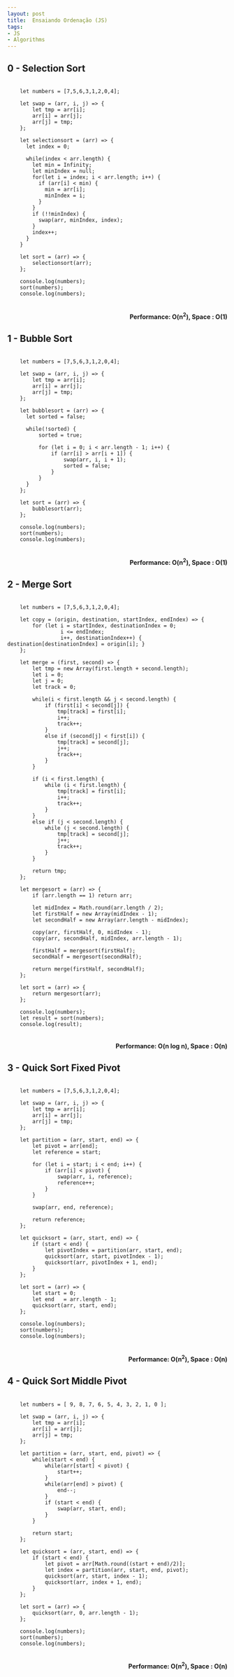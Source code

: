 ```yaml
---
layout: post
title:  Ensaiando Ordenação (JS)
tags:
- JS
- Algorithms
---
```


<h2 id="1-SelectionSort">0 - Selection Sort</h2>

<pre>
  <code>
    let numbers = [7,5,6,3,1,2,0,4];

    let swap = (arr, i, j) => {
        let tmp = arr[i];
        arr[i] = arr[j];
        arr[j] = tmp;
    };

    let selectionsort = (arr) => {
      let index = 0;
      
      while(index < arr.length) {
        let min = Infinity;
        let minIndex = null;
        for(let i = index; i < arr.length; i++) {
          if (arr[i] < min) {
            min = arr[i];
            minIndex = i;
          }
        }
        if (!!minIndex) {
          swap(arr, minIndex, index);
        }
        index++;
      }
    }

    let sort = (arr) => {
        selectionsort(arr);
    };

    console.log(numbers);
    sort(numbers);
    console.log(numbers);
  </code>
</pre>
<h4 style="text-align-last: right;"> Performance: O(n<sup>2</sup>), Space : O(1) </h4>

<h2 id="1-BubbleSort">1 - Bubble Sort</h2>

<pre>
  <code>
    let numbers = [7,5,6,3,1,2,0,4];

    let swap = (arr, i, j) => {
        let tmp = arr[i];
        arr[i] = arr[j];
        arr[j] = tmp;
    };

    let bubblesort = (arr) => {
      let sorted = false;

      while(!sorted) {
          sorted = true;

          for (let i = 0; i < arr.length - 1; i++) {
              if (arr[i] > arr[i + 1]) {
                  swap(arr, i, i + 1);
                  sorted = false;
              }
          }
      }
    };

    let sort = (arr) => {
        bubblesort(arr);
    };

    console.log(numbers);
    sort(numbers);
    console.log(numbers);
  </code>
</pre>
<h4 style="text-align-last: right;"> Performance: O(n<sup>2</sup>), Space : O(1) </h4>

<h2 id="2-MergeSort">2 - Merge Sort</h2>

<pre>
  <code>
    let numbers = [7,5,6,3,1,2,0,4];

    let copy = (origin, destination, startIndex, endIndex) => {
        for (let i = startIndex, destinationIndex = 0; 
                 i <= endIndex; 
                 i++, destinationIndex++) { destination[destinationIndex] = origin[i]; }
    };

    let merge = (first, second) => {
        let tmp = new Array(first.length + second.length);
        let i = 0;
        let j = 0;
        let track = 0;

        while(i < first.length && j < second.length) {
            if (first[i] < second[j]) {
                tmp[track] = first[i];
                i++;
                track++;
            }
            else if (second[j] < first[i]) {
                tmp[track] = second[j];
                j++;
                track++;
            }
        }

        if (i < first.length) {
            while (i < first.length) {
                tmp[track] = first[i];
                i++;
                track++;
            }
        }
        else if (j < second.length) {
            while (j < second.length) {
                tmp[track] = second[j];
                j++;
                track++;
            }
        }

        return tmp;
    };

    let mergesort = (arr) => {
        if (arr.length == 1) return arr;

        let midIndex = Math.round(arr.length / 2);
        let firstHalf = new Array(midIndex - 1);
        let secondHalf = new Array(arr.length - midIndex);

        copy(arr, firstHalf, 0, midIndex - 1);
        copy(arr, secondHalf, midIndex, arr.length - 1);

        firstHalf = mergesort(firstHalf);
        secondHalf = mergesort(secondHalf);

        return merge(firstHalf, secondHalf);
    };

    let sort = (arr) => {
        return mergesort(arr);
    };

    console.log(numbers);
    let result = sort(numbers);
    console.log(result);
  </code>
</pre>
<h4 style="text-align-last: right;"> Performance: O(n log n), Space : O(n) </h4>

<h2 id="3-QuickSortFixedPivot">3 - Quick Sort Fixed Pivot</h2>

<pre>
  <code>
    let numbers = [7,5,6,3,1,2,0,4];

    let swap = (arr, i, j) => {
        let tmp = arr[i];
        arr[i] = arr[j];
        arr[j] = tmp;
    };

    let partition = (arr, start, end) => {
        let pivot = arr[end];
        let reference = start;

        for (let i = start; i < end; i++) {
            if (arr[i] < pivot) {
                swap(arr, i, reference);
                reference++;
            }
        }

        swap(arr, end, reference);

        return reference;
    };

    let quicksort = (arr, start, end) => {
        if (start < end) {
            let pivotIndex = partition(arr, start, end);
            quicksort(arr, start, pivotIndex - 1);
            quicksort(arr, pivotIndex + 1, end);
        }
    };

    let sort = (arr) => {
        let start = 0;
        let end   = arr.length - 1;
        quicksort(arr, start, end);
    };

    console.log(numbers);
    sort(numbers);
    console.log(numbers);
  </code>
</pre>
<h4 style="text-align-last: right;"> Performance: O(n<sup>2</sup>), Space : O(n) </h4>

<h2 id="4-QuickSortMiddlePivot">4 - Quick Sort Middle Pivot</h2>

<pre>
  <code>
    let numbers = [ 9, 8, 7, 6, 5, 4, 3, 2, 1, 0 ];

    let swap = (arr, i, j) => {
        let tmp = arr[i];
        arr[i] = arr[j];
        arr[j] = tmp;
    };

    let partition = (arr, start, end, pivot) => {
        while(start < end) {
            while(arr[start] < pivot) {
                start++;
            }
            while(arr[end] > pivot) {
                end--;
            }
            if (start < end) {
                swap(arr, start, end);
            }
        }

        return start;
    };

    let quicksort = (arr, start, end) => {
        if (start < end) {
            let pivot = arr[Math.round((start + end)/2)];
            let index = partition(arr, start, end, pivot);
            quicksort(arr, start, index - 1);
            quicksort(arr, index + 1, end);
        }
    };

    let sort = (arr) => {
        quicksort(arr, 0, arr.length - 1);
    };

    console.log(numbers);
    sort(numbers);  
    console.log(numbers);
  </code>
</pre>
<h4 style="text-align-last: right;"> Performance: O(n<sup>2</sup>), Space : O(n) </h4>
